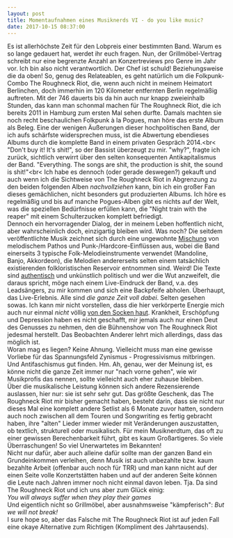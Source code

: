 ```yaml
---
layout: post
title: Momentaufnahmen eines Musiknerds VI - do you like music?
date: 2017-10-15 08:37:00
---
```


Es ist allerhöchste Zeit für den Lobpreis einer bestimmten Band. Warum es so lange gedauert hat, werdet ihr euch fragen. Nun,
der Grillmöbel-Vertrag schreibt nur eine begrenzte Anzahl an Konzertreviews pro Genre im Jahr vor. Ich bin also nicht verantwortlich. Der Chef ist schuld!
Beziehungsweise die da oben! So, genug des Relateablen, es geht natürlich um die Folkpunk-Combo The Roughneck Riot, die, wenn auch nicht in
meinem Heimatort Berlinchen, doch immerhin im 120 Kilometer entfernten Berlin regelmäßig auftreten. Mit der 746 dauerts bis da hin
auch nur knapp zweieinhalb Stunden, das kann man schonmal machen für The Roughneck Riot, die ich bereits 2011 in Hamburg zum ersten Mal sehen durfte.
Damals machten sie noch recht beschaulichen Folkpunk à la Pogues, man höre das erste Album als Beleg. Eine der wenigen Äußerungen dieser hochpolitischen Band,
der ich aufs schärfste widersprechen muss, ist die Abwertung ebendieses Albums durch die komplette Band in einem privaten Gespräch 2014.<br<
"Don't buy it! It's shit!", so der Bassist überzeugt zu  mir. "why?", fragte ich zurück, sichtlich verwirrt über den selten 
konsequenten Antikapitalismus der Band. "Everything. The songs are shit, the production is shit, the sound is shit!"<br<
Ich habe es dennoch (oder gerade deswegen?) gekauft und auch wenn ich die Sichtweise von The Roughneck Riot in Abgrenzung zu den
beiden folgenden Alben *nachvollziehen* kann, bin ich ein großer Fan dieses gemächlichen, nicht besonders gut produzierten Albums.
Ich höre es regelmäßig und bis auf manche Pogues-Alben gibt es nichts auf der Welt, was die speziellen Bedürfnisse erfüllen kann, 
die "Night train with the reaper" mit einem Schulterzucken komplett befriedigt.<br>
Dennoch ein hervorragender Dialog, der in meinem Leben hoffentlich nicht, aber wahrscheinlich doch, einzigartig bleiben wird.
Was noch? Die seitdem veröffentlichte Musik zeichnet sich durch eine ungewohnte [Mischung](https://www.youtube.com/watch?v=yFgi_wxZvGg) von melodischem Pathos und Punk-/Hardcore-Einflüssen aus, wobei die Band einerseits 3 typische Folk-Melodieinstrumente verwendet 
(Mandoline, Banjo, Akkordeon), die Melodien andererseits selten einem tatsächlich existierenden folkloristischen Reservoir entnommen sind. Weird!
Die Texte sind [authentisch](https://www.youtube.com/watch?v=WwqfyIne2Mc) und unkünstlich politisch und wer die Wut anzweifelt, die daraus spricht, möge nach einem Live-Eindruck der Band, v.a. des 
Leadsängers, zu mir kommen und sich eine Backpfeife abholen. 
Überhaupt, das Live-Erlebnis. Alle sind *die ganze Zeit voll dabei*. Selten gesehen sowas. Ich kann mir nicht vorstellen, dass die hier verkörperte Energie mich auch nur einmal *nicht* völlig [von den Socken haut](https://www.youtube.com/watch?v=4msSSwg8mxg). Krankheit, Erschöpfung und Depression haben es nicht geschafft,
mir jemals auch nur einen Deut des Genusses zu nehmen, den die Bühnenshow von The Roughneck Riot jedesmal herstellt. Das Beobachten Anderer lehrt mich allerdings, dass das möglich ist.<br>
Woran mag es liegen? Keine Ahnung. Vielleicht muss man eine gewisse Vorliebe für das Spannungsfeld Zynismus - Progressivismus mitbringen. Und Antifaschismus gut finden. Hm. Ah, genau, wer der Meinung ist, 
es könne nicht die ganze Zeit immer nur "nach vorne gehen", wie wir Musikprofis das nennen, sollte vielleicht auch eher zuhause bleiben.<br> Über die musikalische Leistung können sich andere
Rezensierende auslassen, hier nur: sie ist sehr sehr gut. Das größte Geschenk, das The Roughneck Riot mir bisher gemacht haben, besteht darin, dass sie nicht nur dieses Mal eine komplett andere Setlist als 6 Monate 
zuvor hatten, sondern auch noch zwischen all dem Touren und Songwriting es fertig gebracht haben, ihre "alten" Lieder immer wieder mit Veränderungen auszustatten, ob textlich, strukturell oder musikalisch. 
Für mein Musiknerdtum, das oft zu einer gewissen Berechenbarkeit führt, gibt es kaum Großartigeres. So viele Überraschungen! So viel Unerwartetes im Bekannten!
<br> Nicht nur dafür, aber auch alleine dafür sollte man der ganzen Band ein Grundeinkommen verleihen, denn Musik ist auch unbezahlte bzw. kaum bezahlte Arbeit (offenbar auch noch für TRR)
 und man kann nicht auf der einen Seite volle Konzertstätten haben und auf der anderen Seite können die Leute nach Jahren immer noch nicht einmal davon leben. Tja. Da sind The Roughneck Riot und ich uns aber zum Glück einig:<br>
*You will always suffer when they play their games* <br>
Und eigentlich nicht so Grillmöbel, aber ausnahmsweise "kämpferisch": *But we will not break!*<br>
I sure hope so, aber das Falsche mit The Roughneck Riot ist auf jeden Fall eine okaye Alternative zum Richtigen (Kompliment des Jahrtausends).
